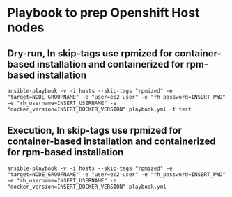 # Playbook to prep Openshift Host nodes


## Dry-run, In skip-tags use rpmized for container-based installation and containerized for rpm-based installation
```
ansible-playbook -v -i hosts --skip-tags "rpmized" -e "target=NODE_GROUPNAME" -e "user=ec2-user" -e "rh_password=INSERT_PWD" -e "rh_username=INSERT_USERNAME" -e "docker_version=INSERT_DOCKER_VERSION" playbook.yml -t test
```

## Execution, In skip-tags use rpmized for container-based installation and containerized for rpm-based installation
```
ansible-playbook -v -i hosts --skip-tags "rpmized" -e "target=NODE_GROUPNAME" -e "user=ec2-user" -e "rh_password=INSERT_PWD" -e "rh_username=INSERT_USERNAME" -e "docker_version=INSERT_DOCKER_VERSION" playbook.yml
```
